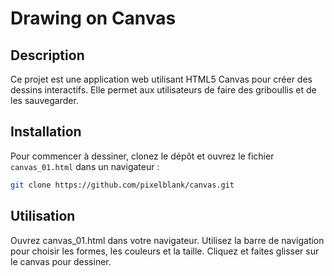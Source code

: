 # Drawing on Canvas

## Description
Ce projet est une application web utilisant HTML5 Canvas pour créer des dessins interactifs. 
Elle permet aux utilisateurs de faire des griboullis et de les sauvegarder.

## Installation
Pour commencer à dessiner, clonez le dépôt et ouvrez le fichier `canvas_01.html` dans un navigateur :
```bash
git clone https://github.com/pixelblank/canvas.git
```
## Utilisation
Ouvrez canvas_01.html dans votre navigateur. Utilisez la barre de navigation pour choisir les formes, les couleurs et la taille. Cliquez et faites glisser sur le canvas pour dessiner.




